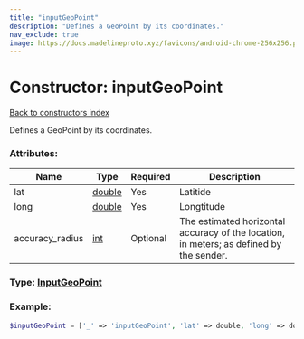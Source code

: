 ```yaml
---
title: "inputGeoPoint"
description: "Defines a GeoPoint by its coordinates."
nav_exclude: true
image: https://docs.madelineproto.xyz/favicons/android-chrome-256x256.png
---
```

# Constructor: inputGeoPoint  
[Back to constructors index](/API_docs/constructors/index.html)



Defines a GeoPoint by its coordinates.

### Attributes:

| Name     |    Type       | Required | Description |
|----------|---------------|----------|-------------|
|lat|[double](/API_docs/types/double.html) | Yes|Latitide|
|long|[double](/API_docs/types/double.html) | Yes|Longtitude|
|accuracy\_radius|[int](/API_docs/types/int.html) | Optional|The estimated horizontal accuracy of the location, in meters; as defined by the sender.|



### Type: [InputGeoPoint](/API_docs/types/InputGeoPoint.html)


### Example:

```php
$inputGeoPoint = ['_' => 'inputGeoPoint', 'lat' => double, 'long' => double, 'accuracy_radius' => int];
```  
